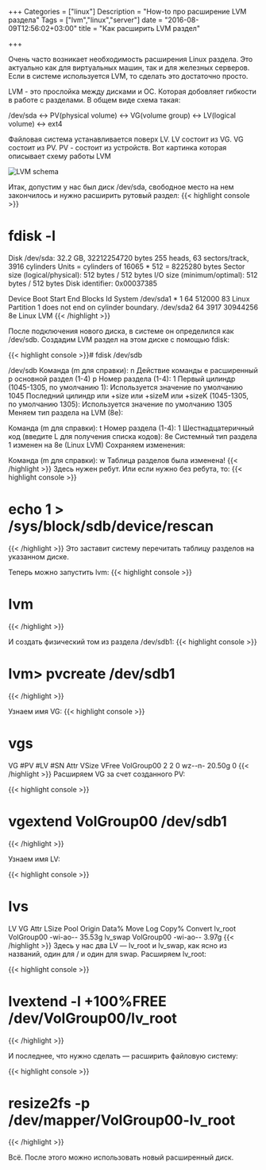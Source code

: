 +++
Categories = ["linux"]
Description = "How-to про расширение LVM раздела"
Tags = ["lvm","linux","server"]
date = "2016-08-09T12:56:02+03:00"
title = "Как расширить LVM раздел"

+++

Очень часто возникает необходимость расширения Linux раздела. Это актуально как для виртуальных машин, так и для железных серверов. Если в системе используется LVM, то сделать это достаточно просто.

<!--more-->

LVM - это прослойка между дисками и ОС. Которая добовляет гибкости в работе с разделами.
В общем виде схема такая:

/dev/sda <-> PV(physical volume) <-> VG(volume group) <-> LV(logical volume) <-> ext4

Файловая система устанавливается поверх LV. LV состоит из VG. VG состоит из PV. PV - состоит из устройств.
Вот картинка которая описывает схему работы LVM


![LVM schema](/img/lvm_schema.png)


Итак, допустим у нас был диск /dev/sda, свободное место на нем закончилось и нужно расширить рутовый раздел:
{{< highlight console >}}
# fdisk -l

Disk /dev/sda: 32.2 GB, 32212254720 bytes
255 heads, 63 sectors/track, 3916 cylinders
Units = cylinders of 16065 * 512 = 8225280 bytes
Sector size (logical/physical): 512 bytes / 512 bytes
I/O size (minimum/optimal): 512 bytes / 512 bytes
Disk identifier: 0x00037385

   Device Boot      Start         End      Blocks   Id  System
/dev/sda1   *           1          64      512000   83  Linux
Partition 1 does not end on cylinder boundary.
/dev/sda2              64        3917    30944256   8e  Linux LVM
{{< /highlight >}}

После подключения нового диска, в системе он определился как /dev/sdb.
Создадим LVM раздел на этом диске с помощью fdisk:

{{< highlight console >}}# fdisk /dev/sdb

 /dev/sdb
Команда (m для справки): n
Действие команды
   e   расширенный
   p   основной раздел (1-4)
p
Номер раздела (1-4): 1
Первый цилиндр (1045-1305, по умолчанию 1):
Используется значение по умолчанию 1045
Последний цилиндр или +size или +sizeM или +sizeK (1045-1305, по умолчанию
1305):
Используется значение по умолчанию 1305
Меняем тип раздела на LVM (8e):

Команда (m для справки): t
Номер раздела (1-4): 1
Шестнадцатеричный код (введите L для получения списка кодов): 8e
Системный тип раздела 1 изменен на 8e (Linux LVM)
Сохраняем изменения:

Команда (m для справки): w
Таблица разделов была изменена!
{{< /highlight >}}
Здесь нужен ребут. Или если нужно без ребута, то:
{{< highlight console >}}
# echo 1 > /sys/block/sdb/device/rescan
{{< /highlight >}}
Это заставит систему перечитать таблицу разделов на указанном диске.

Теперь можно запустить lvm:
{{< highlight console >}}
# lvm
{{< /highlight >}}

И создать физический том из раздела /dev/sdb1:
{{< highlight console >}}
# lvm> pvcreate /dev/sdb1
{{< /highlight >}}

Узнаем имя VG:
{{< highlight console >}}
# vgs
  VG                #PV #LV #SN Attr   VSize  VFree
  VolGroup00         2   2   0 wz--n- 20.50g    0
{{< /highlight >}}
Расширяем VG за счет созданного PV:

{{< highlight console >}}
# vgextend VolGroup00 /dev/sdb1
{{< /highlight >}}

Узнаем имя LV:

{{< highlight console >}}
# lvs
  LV      VG                Attr     LSize  Pool Origin Data%  Move Log Copy%  Convert
  lv_root VolGroup00 -wi-ao-- 35.53g
  lv_swap VolGroup00 -wi-ao--  3.97g
 {{< /highlight >}}
Здесь у нас два LV — lv_root и lv_swap, как ясно из названий, один для / и один для swap.
Расширяем lv_root:

{{< highlight console >}}
# lvextend -l +100%FREE /dev/VolGroup00/lv_root
{{< /highlight >}}

И последнее, что нужно сделать — расширить файловую систему:

{{< highlight console >}}
# resize2fs -p /dev/mapper/VolGroup00-lv_root
{{< /highlight >}}

Всё. После этого можно использовать новый расширенный диск.
